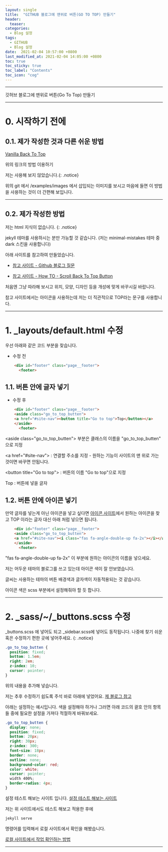 ```yaml
---
layout: single
title:  "GITHUB 블로그에 맨위로 버튼(GO TO TOP) 만들기"
header:
  teaser:
categories: 
  - Blog 설정
tags:
  - GITHUB
  - Blog 설정
date:  2021-02-04 10:57:00 +0800
last_modified_at: 2021-02-04 14:05:00 +0800
toc: true
toc_sticky: true
toc_label: "Contents"
toc_icon: "cog"
---
```

---

깃허브 블로그에 맨위로 버튼(Go To Top) 만들기

---

# 0. 시작하기 전에

## 0.1. 제가 작성한 것과 다른 쉬운 방법

[Vanilla Back To Top](https://github.com/vfeskov/vanilla-back-to-top)

위의 링크의 방법 이용하기

저는 사용해 보지 않았습니다.{: .notice}

위의 git 에서 /examples/images 에서 삽입되는 이미지를 보시고 마음에 들면 이 방법을 사용하는 것이 더 간편해 보입니다.

---

## 0.2. 제가 작성한 방법

저는 html 지식이 없습니다. {: .notice}

jekyll 테마를 사용하시는 분만 가능할 것 같습니다. (저는 minimal-mistakes 테마 중 dark 스킨을 사용합니다)

아래 사이트를 참고하여 만들었습니다.

- [참고 사이트 - Github 블로그 질문](https://github.com/mmistakes/minimal-mistakes/issues/1731)

- [참고 사이트 - How TO - Scroll Back To Top Button](https://www.w3schools.com/howto/howto_js_scroll_to_top.asp)

처음엔 그냥 따라해 보시고 위치, 모양, 디자인 등을 개성에 맞게 바꾸시길 바랍니다.

참고 사이트에서는 아이콘을 사용하는데 저는 더 직관적으로 TOP라는 문구를 사용합니다.

---

# 1. _layouts/default.html 수정

우선 아래와 같은 코드 부분을 찾습니다.

* 수정 전
``` html
    <div id="footer" class="page__footer">
      <footer>
```
## 1.1. 버튼 안에 글자 넣기

* 수정 후
``` html
    <div id="footer" class="page__footer">
    <aside class="go_to_top_butten">
    <a href="#site-nav"><button title="Go to top">Top</button></a>
    </aside>
      <footer>
```

\<aside class="go_to_top_butten"\> 부분은 클래스의 이름을 "go_to_top_butten" 으로 지정

\<a href="#site-nav"\> : 연결할 주소를 지정 - 원하는 기능이 사이트의 맨 위로 가는 것이면 바꾸면 안됩니다.

\<button title="Go to top"\> : 버튼의 이름 "Go to top"으로 지정

Top : 버튼에 넣을 글자

## 1.2. 버튼 안에 아이콘 넣기

만약 글자를 넣는게 아닌 아이콘을 넣고 싶다면 [아이콘 사이트](https://fontawesome.com/)에서 원하는 아이콘을 찾고 TOP 이라는 글자 대신 아래 처럼 넣으면 됩니다.

``` html
    <div id="footer" class="page__footer">
    <aside class="go_to_top_butten">
    <a href="#site-nav"><i class="fas fa-angle-double-up fa-2x"></i></a>
    </aside>
      <footer>
```
"fas fa-angle-double-up fa-2x" 이 부분에 원하는 아이콘의 이름을 넣으세요.

저는 어두운 테마의 블로그를 쓰고 있는데 아이콘 색이 잘 안보였습니다.

글씨는 사용하는 테마의 버튼 배경색과 글자색이 자동적용되는 것 같습니다.

아이콘 색은 scss 부분에서 설정해줘야 할 듯 합니다.

---

# 2. _sass/~/_buttons.scss 수정

_buttons.scss 에 넣어도 되고  _sidebar.scss에 넣어도 동작됩니다. 나중에 찾기 쉬운 혹은 수정하기 편한 곳에 넣어주세요.
{: .notice}

``` scss
.go_to_top_butten {
  position: fixed;
  bottom: 1.5em;
  right: 2em;
  z-index: 10;
  cursor: pointer;
}
```

위의 내용을 추가해 넣습니다.

저는 추후 수정하기 쉽도록 주석 바로 아래에 넣었어요. [제 블로그 참고](https://github.com/jungeu1509/jungeu1509.github.io/blob/main/_sass/minimal-mistakes/_buttons.scss)

아래는 설정하는 예시입니다. 색을 설정해야 하거나 그러면 아래 코드의 괄호 안의 항목들 중에 필요한 설정을 가져다 적절하게 바꿔보세요.

``` scss
.go_to_top_butten {
  display: none;
  position: fixed;
  bottom: 20px;
  right: 30px;
  z-index: 300;
  font-size: 18px;
  border: none;
  outline: none;
  background-color: red;
  color: white;
  cursor: pointer;
  width 400%;
  border-radius: 4px;
}
```

설정 테스트 해보는 사이트 입니다. [설정 테스트 해보는 사이트](https://www.w3schools.com/howto/tryit.asp?filename=tryhow_js_scroll_to_top)

저는 위 사이트에서도 테스트 해보고 적용한 후에

``` bash
jekyll serve
```

명령어를 입력해서 로컬 사이트에서 확인을 해봤습니다.

[로컬 사이트에서 작업 확인하는 방법](https://jamiekang.github.io/2017/04/28/working-jekyll-locally/)

---
